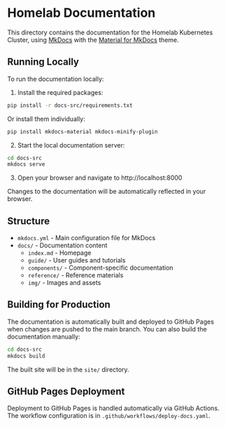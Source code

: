 # Homelab Documentation

This directory contains the documentation for the Homelab Kubernetes Cluster, using [MkDocs](https://www.mkdocs.org/) with the [Material for MkDocs](https://squidfunk.github.io/mkdocs-material/) theme.

## Running Locally

To run the documentation locally:

1. Install the required packages:

```bash
pip install -r docs-src/requirements.txt
```

Or install them individually:

```bash
pip install mkdocs-material mkdocs-minify-plugin
```

2. Start the local documentation server:

```bash
cd docs-src
mkdocs serve
```

3. Open your browser and navigate to http://localhost:8000

Changes to the documentation will be automatically reflected in your browser.

## Structure

- `mkdocs.yml` - Main configuration file for MkDocs
- `docs/` - Documentation content
  - `index.md` - Homepage
  - `guide/` - User guides and tutorials
  - `components/` - Component-specific documentation
  - `reference/` - Reference materials
  - `img/` - Images and assets

## Building for Production

The documentation is automatically built and deployed to GitHub Pages when changes are pushed to the main branch. You can also build the documentation manually:

```bash
cd docs-src
mkdocs build
```

The built site will be in the `site/` directory.

## GitHub Pages Deployment

Deployment to GitHub Pages is handled automatically via GitHub Actions. The workflow configuration is in `.github/workflows/deploy-docs.yaml`.
